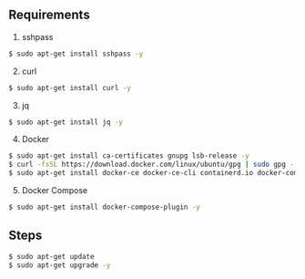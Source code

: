 ## Requirements

1. sshpass

```bash
$ sudo apt-get install sshpass -y
```

2. curl

```bash
$ sudo apt-get install curl -y
```

3. jq

```bash
$ sudo apt-get install jq -y
```

4. Docker

```bash
$ sudo apt-get install ca-certificates gnupg lsb-release -y
$ curl -fsSL https://download.docker.com/linux/ubuntu/gpg | sudo gpg --dearmor -o /usr/share/keyrings/docker-archive-keyring.gpg
$ sudo apt-get install docker-ce docker-ce-cli containerd.io docker-compose-plugin -y
```

5. Docker Compose

```bash
$ sudo apt-get install docker-compose-plugin -y
```

## Steps

```bash
$ sudo apt-get update
$ sudo apt-get upgrade -y
```
